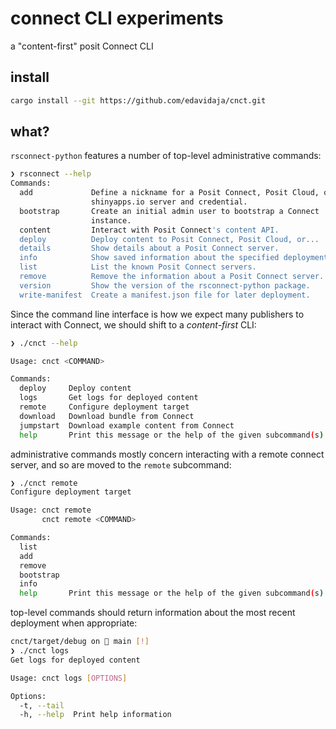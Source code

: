 # connect CLI experiments

a "content-first" posit Connect CLI

## install

```bash
cargo install --git https://github.com/edavidaja/cnct.git
```

## what?

`rsconnect-python` features a number of top-level administrative commands:

```bash
❯ rsconnect --help
Commands:
  add             Define a nickname for a Posit Connect, Posit Cloud, or
                  shinyapps.io server and credential.
  bootstrap       Create an initial admin user to bootstrap a Connect
                  instance.
  content         Interact with Posit Connect's content API.
  deploy          Deploy content to Posit Connect, Posit Cloud, or...
  details         Show details about a Posit Connect server.
  info            Show saved information about the specified deployment.
  list            List the known Posit Connect servers.
  remove          Remove the information about a Posit Connect server.
  version         Show the version of the rsconnect-python package.
  write-manifest  Create a manifest.json file for later deployment.
  ```

Since the command line interface is how we expect many publishers to interact with Connect, we should shift to a _content-first_ CLI:

```bash
❯ ./cnct --help  

Usage: cnct <COMMAND>

Commands:
  deploy     Deploy content
  logs       Get logs for deployed content
  remote     Configure deployment target
  download   Download bundle from Connect
  jumpstart  Download example content from Connect
  help       Print this message or the help of the given subcommand(s)
```

administrative commands mostly concern interacting with a remote connect server, and so are moved to the `remote` subcommand:

```bash
❯ ./cnct remote
Configure deployment target

Usage: cnct remote
       cnct remote <COMMAND>

Commands:
  list       
  add        
  remove     
  bootstrap  
  info       
  help       Print this message or the help of the given subcommand(s)
```

top-level commands should return information about the most recent deployment when appropriate:

```bash
cnct/target/debug on  main [!] 
❯ ./cnct logs
Get logs for deployed content

Usage: cnct logs [OPTIONS]

Options:
  -t, --tail  
  -h, --help  Print help information
```
